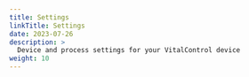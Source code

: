 ```yaml
---
title: Settings
linkTitle: Settings
date: 2023-07-26
description: >
  Device and process settings for your VitalControl device
weight: 10
---
```

